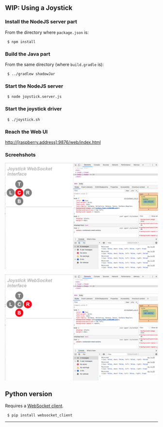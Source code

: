 ## WIP: Using a Joystick

### Install the NodeJS server part
From the directory where `package.json` is:
```
 $ npm install
```

### Build the Java part
From the same directory (where `build.gradle` is):
```
 $ ../gradlew shadowJar
```

### Start the NodeJS server
```
 $ node joystick.server.js
```

### Start the joystick driver
```
 $ ./joystick.sh
```

### Reach the Web UI
<http://[raspberry.address]:9876/web/index.html>


### Screehshots
![Center](./docimg/01.png)

![Bottom Right](./docimg/02.png)

## Python version
Requires a [WebSocket client](https://pypi.org/project/websocket_client/).
```
 $ pip install websocket_client
``` 

---
